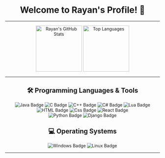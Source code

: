 <h1 align="center">Welcome to Rayan's Profile! 👋</h1>

---

<div align="center">
  <img src="https://github-readme-stats.vercel.app/api?username=rayankombargi&show_icons=true&theme=radical" alt="Rayan's GitHub Stats" height="150" />
  <img src="https://github-readme-stats.vercel.app/api/top-langs/?username=rayankombargi&layout=compact&theme=radical" alt="Top Languages" height="150" />
</div>

---

<h2 align="center">🛠️ Programming Languages & Tools</h2>

<div align="center">
  <img src="https://img.shields.io/badge/Java-ED8B00?style=for-the-badge&logo=java&logoColor=white" alt="Java Badge" />
  <img src="https://img.shields.io/badge/C-A8B9CC?style=for-the-badge&logo=c&logoColor=white" alt="C Badge" />
  <img src="https://img.shields.io/badge/C++-00599C?style=for-the-badge&logo=cplusplus&logoColor=white" alt="C++ Badge" />
  <img src="https://img.shields.io/badge/C%23-239120?style=for-the-badge&logo=csharp&logoColor=white" alt="C# Badge" />
  <img src="https://img.shields.io/badge/Lua-2C2D72?style=for-the-badge&logo=lua&logoColor=white" alt="Lua Badge" />
</div>

<div align="center">
    <img src="https://img.shields.io/badge/HTML-5-orange?style=for-the-badge&logo=HTML&logoColor=white" alt="HTML Badge" >
    <img src="https://img.shields.io/badge/-CSS3-1572B6?logo=css3&logoColor=white&style=for-the-badge" alt="Css Badge">
    <img src="https://img.shields.io/badge/-React-61DAFB?logo=react&logoColor=white&style=for-the-badge" alt="React Badge">
</div>


<div align="center">
  <img src="https://img.shields.io/badge/Python-3776AB?style=for-the-badge&logo=python&logoColor=white" alt="Python Badge" >
  <img src="https://img.shields.io/badge/Django-092E20?style=for-the-badge&logo=django&logoColor=white" alt="Django Badge">
</div>


<h2 align="center">💻 Operating Systems</h2>

<div align="center">
  <img src="https://img.shields.io/badge/Windows-0078D6?style=for-the-badge&logo=windows&logoColor=white" alt="Windows Badge" />
  <img src="https://img.shields.io/badge/Linux-FCC624?style=for-the-badge&logo=linux&logoColor=black" alt="Linux Badge" />
</div>

---
